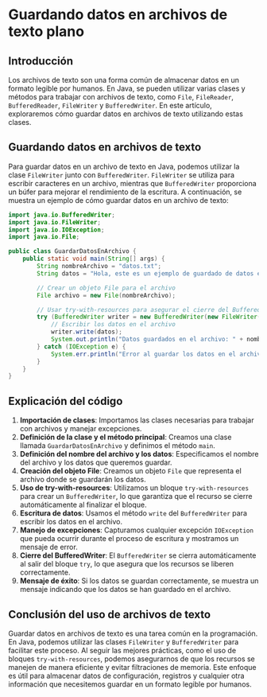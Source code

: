 # Guardando datos en archivos de texto plano

## Introducción

Los archivos de texto son una forma común de almacenar datos en un formato legible por humanos. En Java, se pueden
utilizar varias clases y métodos para trabajar con archivos de texto, como `File`, `FileReader`, `BufferedReader`,
`FileWriter` y `BufferedWriter`. En este artículo, exploraremos cómo guardar datos en archivos de texto utilizando estas
clases.

## Guardando datos en archivos de texto

Para guardar datos en un archivo de texto en Java, podemos utilizar la clase `FileWriter` junto con `BufferedWriter`.
`FileWriter` se utiliza para escribir caracteres en un archivo, mientras que `BufferedWriter` proporciona un búfer
para mejorar el rendimiento de la escritura. A continuación, se muestra un ejemplo de cómo guardar datos en un archivo
de texto:

```java
import java.io.BufferedWriter;
import java.io.FileWriter;
import java.io.IOException;
import java.io.File;

public class GuardarDatosEnArchivo {
    public static void main(String[] args) {
        String nombreArchivo = "datos.txt";
        String datos = "Hola, este es un ejemplo de guardado de datos en un archivo de texto.";

        // Crear un objeto File para el archivo
        File archivo = new File(nombreArchivo);

        // Usar try-with-resources para asegurar el cierre del BufferedWriter
        try (BufferedWriter writer = new BufferedWriter(new FileWriter(archivo))) {
            // Escribir los datos en el archivo
            writer.write(datos);
            System.out.println("Datos guardados en el archivo: " + nombreArchivo);
        } catch (IOException e) {
            System.err.println("Error al guardar los datos en el archivo: " + e.getMessage());
        }
    }
}
```

## Explicación del código

1. **Importación de clases**: Importamos las clases necesarias para trabajar con archivos y manejar excepciones.
2. **Definición de la clase y el método principal**: Creamos una clase llamada `GuardarDatosEnArchivo` y definimos el
   método `main`.
3. **Definición del nombre del archivo y los datos**: Especificamos el nombre del archivo y los datos que queremos
   guardar.
4. **Creación del objeto File**: Creamos un objeto `File` que representa el archivo donde se guardarán los datos.
5. **Uso de try-with-resources**: Utilizamos un bloque `try-with-resources` para crear un `BufferedWriter`, lo que
   garantiza que el recurso se cierre automáticamente al finalizar el bloque.
6. **Escritura de datos**: Usamos el método `write` del `BufferedWriter` para escribir los datos en el archivo.
7. **Manejo de excepciones**: Capturamos cualquier excepción `IOException` que pueda ocurrir durante el proceso de
   escritura y mostramos un mensaje de error.
8. **Cierre del BufferedWriter**: El `BufferedWriter` se cierra automáticamente al salir del bloque `try`, lo que
   asegura que los recursos se liberen correctamente.
9. **Mensaje de éxito**: Si los datos se guardan correctamente, se muestra un mensaje indicando que los datos se han
   guardado en el archivo.

## Conclusión del uso de archivos de texto

Guardar datos en archivos de texto es una tarea común en la programación. En Java, podemos utilizar las clases
`FileWriter` y `BufferedWriter` para facilitar este proceso. Al seguir las mejores prácticas, como el uso de
bloques `try-with-resources`, podemos asegurarnos de que los recursos se manejen de manera eficiente y evitar
filtraciones de memoria. Este enfoque es útil para almacenar datos de configuración, registros y cualquier otra
información que necesitemos guardar en un formato legible por humanos.